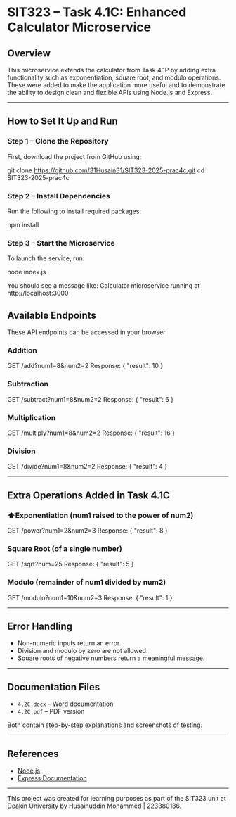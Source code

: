 # SIT323 – Task 4.1C: Enhanced Calculator Microservice

## Overview

This microservice extends the calculator from Task 4.1P by adding extra functionality such as exponentiation, square root, and modulo operations. These were added to make the application more useful and to demonstrate the ability to design clean and flexible APIs using Node.js and Express.

---

## How to Set It Up and Run

### Step 1 – Clone the Repository

First, download the project from GitHub using:

git clone https://github.com/31Husain31/SIT323-2025-prac4c.git cd SIT323-2025-prac4c

### Step 2 – Install Dependencies

Run the following to install required packages:

npm install

### Step 3 – Start the Microservice

To launch the service, run:

node index.js

You should see a message like:
Calculator microservice running at http://localhost:3000

## Available Endpoints

These API endpoints can be accessed in your browser

### Addition
GET /add?num1=8&num2=2 Response: { "result": 10 }

### Subtraction
GET /subtract?num1=8&num2=2 Response: { "result": 6 }


### Multiplication
GET /multiply?num1=8&num2=2 Response: { "result": 16 }

### Division
GET /divide?num1=8&num2=2 Response: { "result": 4 }

---

## Extra Operations Added in Task 4.1C

### ⬆Exponentiation (num1 raised to the power of num2)
GET /power?num1=2&num2=3 Response: { "result": 8 }

### Square Root (of a single number)
GET /sqrt?num=25 Response: { "result": 5 }

### Modulo (remainder of num1 divided by num2)
GET /modulo?num1=10&num2=3 Response: { "result": 1 }

---

## Error Handling

- Non-numeric inputs return an error.
- Division and modulo by zero are not allowed.
- Square roots of negative numbers return a meaningful message.

---

## Documentation Files

- `4.2C.docx` – Word documentation
- `4.2C.pdf` – PDF version

Both contain step-by-step explanations and screenshots of testing.

---

## References

- [Node.js](https://nodejs.org/)
- [Express Documentation](https://expressjs.com/)

---

This project was created for learning purposes as part of the SIT323 unit at Deakin University by Husainuddin Mohammed | 223380186.